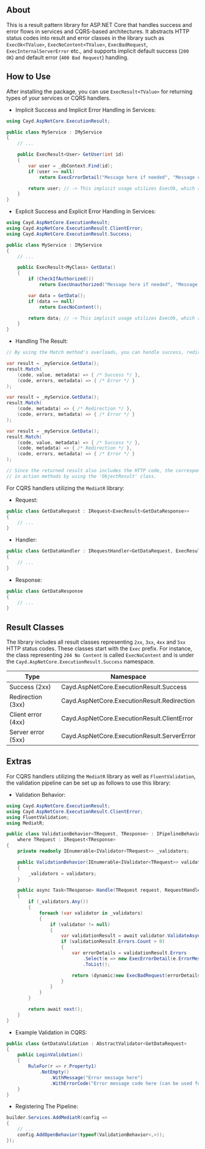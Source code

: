 ## About
This is a result pattern library for ASP.NET Core that handles success and error flows in services and CQRS-based architectures. It abstracts HTTP status codes into result and error classes in the library such as `ExecOk<TValue>`, `ExecNoContent<TValue>`, `ExecBadRequest`, `ExecInternalServerError` etc., and supports implicit default success (`200 OK`) and default error (`400 Bad Request`) handling.

## How to Use
After installing the package, you can use `ExecResult<TValue>` for returning types of your services or CQRS handlers.

- Implicit Success and Implicit Error Handling in Services:
```csharp
using Cayd.AspNetCore.ExecutionResult;

public class MyService : IMyService
{
    // ...

    public ExecResult<User> GetUser(int id)
    {
        var user = _dbContext.Find(id);
        if (user == null)
            return ExecErrorDetail("Message here if needed", "Message code here if needed (can be used for translation keys for instance)"); // -> This implicit usage utilizes ExecBadRequest, which returns 'error' with the HTTP status code of 400.

        return user; // -> This implicit usage utilizes ExecOk, which returns 'success' with the HTTP status code of 200.
    }
}
```
- Explicit Success and Explicit Error Handling in Services:
```csharp
using Cayd.AspNetCore.ExecutionResult;
using Cayd.AspNetCore.ExecutionResult.ClientError;
using Cayd.AspNetCore.ExecutionResult.Success;

public class MyService : IMyService
{
    // ...

    public ExecResult<MyClass> GetData()
    {
        if (CheckIfAuthorized())
            return ExecUnauthorized("Message here if needed", "Message code here if needed (can be used for translation keys for instance)");

        var data = GetData();
        if (data == null)
            return ExecNoContent();

        return data; // -> This implicit usage utilizes ExecOk, which returns 'success' with the HTTP status code of 200.
    }
}
```
- Handling The Result:
```csharp
// By using the Match method's overloads, you can handle success, redirection or error of the execution.

var result = _myService.GetData();
result.Match(
    (code, value, metadata) => { /* Success */ },
    (code, errors, metadata) => { /* Error */ }
);

var result = _myService.GetData();
result.Match(
    (code, metadata) => { /* Redirection */ },
    (code, errors, metadata) => { /* Error */ }
);

var result = _myService.GetData();
result.Match(
    (code, value, metadata) => { /* Success */ },
    (code, metadata) => { /* Redirection */ },
    (code, errors, metadata) => { /* Error */ }
);

// Since the returned result also includes the HTTP code, the corresponding response can be returned
// in action methods by using the 'ObjectResult' class.
```

For CQRS handlers utilizing the `MediatR` library:
- Request:
```csharp
public class GetDataRequest : IRequest<ExecResult<GetDataResponse>>
{
    // ...
}
```
- Handler:
```csharp
public class GetDataHandler : IRequestHandler<GetDataRequest, ExecResult<GetDataResponse>>
{
    // ...
}
```
- Response:
```csharp
public class GetDataResponse
{
    // ...
}
```

## Result Classes
The library includes all result classes representing `2xx`, `3xx`, `4xx` and `5xx` HTTP status codes. These classes start with the `Exec` prefix. For instance, the class representing `204 No Content` is called `ExecNoContent` and is under the `Cayd.AspNetCore.ExecutionResult.Success` namespace.

Type               | Namespace 
-------------------|---------------------------------------------
Success (2xx)      | Cayd.AspNetCore.ExecutionResult.Success     
Redirection (3xx)  | Cayd.AspNetCore.ExecutionResult.Redirection 
Client error (4xx) | Cayd.AspNetCore.ExecutionResult.ClientError 
Server error (5xx) | Cayd.AspNetCore.ExecutionResult.ServerError 

## Extras
For CQRS handlers utilizing the `MediatR` library as well as `FluentValidation`, the validation pipeline can be set up as follows to use this library:
- Validation Behavior:
```csharp
using Cayd.AspNetCore.ExecutionResult;
using Cayd.AspNetCore.ExecutionResult.ClientError;
using FluentValidation;
using MediatR;

public class ValidationBehavior<TRequest, TResponse> : IPipelineBehavior<TRequest, TResponse>
    where TRequest : IRequest<TResponse>
{
    private readonly IEnumerable<IValidator<TRequest>> _validators;

    public ValidationBehavior(IEnumerable<IValidator<TRequest>> validators)
    {
        _validators = validators;
    }

    public async Task<TResponse> Handle(TRequest request, RequestHandlerDelegate<TResponse> next, CancellationToken cancellationToken)
    {
        if (_validators.Any())
        {
            foreach (var validator in _validators)
            {
                if (validator != null)
                {
                    var validationResult = await validator.ValidateAsync(request, cancellationToken);
                    if (validationResult.Errors.Count > 0)
                    {
                        var errorDetails = validationResult.Errors
                            .Select(e => new ExecErrorDetail(e.ErrorMessage, e.ErrorCode))
                            .ToList();

                        return (dynamic)new ExecBadRequest(errorDetails);
                    }
                }
            }
        }

        return await next();
    }
}
```
- Example Validation in CQRS:
```csharp
public class GetDataValidation : AbstractValidator<GetDataRequest>
{
    public LoginValidation()
    {
        RuleFor(r => r.Property1)
            .NotEmpty()
                .WithMessage("Error message here")
                .WithErrorCode("Error message code here (can be used for translation keys for instance)");
    }
}
```
- Registering The Pipeline:
```csharp
builder.Services.AddMediatR(config =>
{
    // ...
    config.AddOpenBehavior(typeof(ValidationBehavior<,>));
});
```
